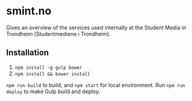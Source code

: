 # smint.no
Gives an overview of the services used internally at the Student Media in Trondheim (Studentmediene i Trondheim).

## Installation
1. `npm install -g gulp bower`
2. `npm install && bower install`

`npm run build` to build, and `npm start` for local environment. Run `npm run deploy` to make Gulp build and deploy.
